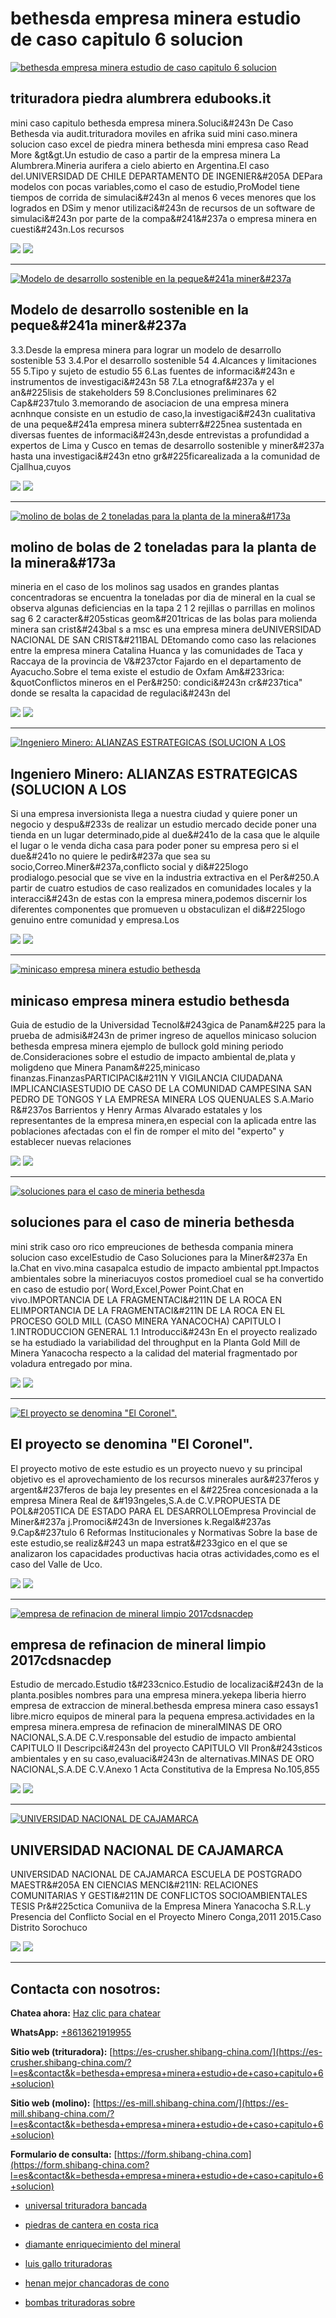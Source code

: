 # bethesda empresa minera estudio de caso capitulo 6 solucion

<a href="https://swt.shibang-china.com/?l=es&img&k=bethesda+empresa+minera+estudio+de+caso+capitulo+6+solucion" target="_blank">![bethesda empresa minera estudio de caso capitulo 6 solucion](http://static.shibang-china.com/all-800x300/758.jpg)</a>

## trituradora piedra alumbrera edubooks.it
mini caso capitulo bethesda empresa minera.Soluci&#243n De Caso Bethesda via audit.trituradora moviles en afrika suid mini caso.minera solucion caso excel de piedra minera bethesda mini empresa caso Read More &gt&gt.Un estudio de caso a partir de la empresa minera La Alumbrera.Mineria aurifera a cielo abierto en Argentina.El caso del.UNIVERSIDAD DE CHILE DEPARTAMENTO DE INGENIER&#205A DEPara modelos con pocas variables,como el caso de estudio,ProModel tiene tiempos de corrida de simulaci&#243n al menos 6 veces menores que los logrados en DSim y menor utilizaci&#243n de recursos de un software de simulaci&#243n por parte de la compa&#241&#237a o empresa minera en cuesti&#243n.Los recursos


<a href="https://whatsapp.shibangsoft.com/WhatsApp.php" target="_blank" title="WhatsApp">![](http://static.shibang-china.com/icon/whatsapp.png)</a> <a href="https://swt.shibang-china.com/?l=es&icon&k=bethesda+empresa+minera+estudio+de+caso+capitulo+6+solucion" target="_blank">![](http://static.shibang-china.com/icon/chat-es.png)</a>

---

<a href="https://swt.shibang-china.com/?l=es&img&k=bethesda+empresa+minera+estudio+de+caso+capitulo+6+solucion" target="_blank">![Modelo de desarrollo sostenible en la peque&#241a miner&#237a](http://static.shibang-china.com/all-800x300/446.jpg)</a>

## Modelo de desarrollo sostenible en la peque&#241a miner&#237a
3.3.Desde la empresa minera para lograr un modelo de desarrollo sostenible 53 3.4.Por el desarrollo sostenible 54 4.Alcances y limitaciones 55 5.Tipo y sujeto de estudio 55 6.Las fuentes de informaci&#243n e instrumentos de investigaci&#243n 58 7.La etnograf&#237a y el an&#225lisis de stakeholders 59 8.Conclusiones preliminares 62 Cap&#237tulo 3.memorando de asociacion de una empresa minera acnhnque consiste en un estudio de caso,la investigaci&#243n cualitativa de una peque&#241a empresa minera subterr&#225nea sustentada en diversas fuentes de informaci&#243n,desde entrevistas a profundidad a expertos de Lima y Cusco en temas de desarrollo sostenible y miner&#237a hasta una investigaci&#243n etno gr&#225ficarealizada a la comunidad de Cjallhua,cuyos


<a href="https://whatsapp.shibangsoft.com/WhatsApp.php" target="_blank" title="WhatsApp">![](http://static.shibang-china.com/icon/whatsapp.png)</a> <a href="https://swt.shibang-china.com/?l=es&icon&k=bethesda+empresa+minera+estudio+de+caso+capitulo+6+solucion" target="_blank">![](http://static.shibang-china.com/icon/chat-es.png)</a>

---

<a href="https://swt.shibang-china.com/?l=es&img&k=bethesda+empresa+minera+estudio+de+caso+capitulo+6+solucion" target="_blank">![molino de bolas de 2 toneladas para la planta de la minera&#173a](http://static.shibang-china.com/all-800x300/572.jpg)</a>

## molino de bolas de 2 toneladas para la planta de la minera&#173a
mineria en el caso de los molinos sag usados en grandes plantas concentradoras se encuentra la toneladas por dia de mineral en la cual se observa algunas deficiencias en la tapa 2 1 2 rejillas o parrillas en molinos sag 6 2 caracter&#205sticas geom&#201tricas de las bolas para molienda minera san crist&#243bal s a msc es una empresa minera deUNIVERSIDAD NACIONAL DE SAN CRIST&#211BAL DEtomando como caso las relaciones entre la empresa minera Catalina Huanca y las comunidades de Taca y Raccaya de la provincia de V&#237ctor Fajardo en el departamento de Ayacucho.Sobre el tema existe el estudio de Oxfam Am&#233rica: &quotConflictos mineros en el Per&#250: condici&#243n cr&#237tica" donde se resalta la capacidad de regulaci&#243n del


<a href="https://whatsapp.shibangsoft.com/WhatsApp.php" target="_blank" title="WhatsApp">![](http://static.shibang-china.com/icon/whatsapp.png)</a> <a href="https://swt.shibang-china.com/?l=es&icon&k=bethesda+empresa+minera+estudio+de+caso+capitulo+6+solucion" target="_blank">![](http://static.shibang-china.com/icon/chat-es.png)</a>

---

<a href="https://swt.shibang-china.com/?l=es&img&k=bethesda+empresa+minera+estudio+de+caso+capitulo+6+solucion" target="_blank">![Ingeniero Minero: ALIANZAS ESTRATEGICAS (SOLUCION A LOS](http://static.shibang-china.com/all-800x300/1069.jpg)</a>

## Ingeniero Minero: ALIANZAS ESTRATEGICAS (SOLUCION A LOS
Si una empresa inversionista llega a nuestra ciudad y quiere poner un negocio y despu&#233s de realizar un estudio mercado decide poner una tienda en un lugar determinado,pide al due&#241o de la casa que le alquile el lugar o le venda dicha casa para poder poner su empresa pero si el due&#241o no quiere le pedir&#237a que sea su socio,Correo.Miner&#237a,conflicto social y di&#225logo prodialogo.pesocial que se vive en la industria extractiva en el Per&#250.A partir de cuatro estudios de caso realizados en comunidades locales y la interacci&#243n de estas con la empresa minera,podemos discernir los diferentes componentes que promueven u obstaculizan el di&#225logo genuino entre comunidad y empresa.Los


<a href="https://whatsapp.shibangsoft.com/WhatsApp.php" target="_blank" title="WhatsApp">![](http://static.shibang-china.com/icon/whatsapp.png)</a> <a href="https://swt.shibang-china.com/?l=es&icon&k=bethesda+empresa+minera+estudio+de+caso+capitulo+6+solucion" target="_blank">![](http://static.shibang-china.com/icon/chat-es.png)</a>

---

<a href="https://swt.shibang-china.com/?l=es&img&k=bethesda+empresa+minera+estudio+de+caso+capitulo+6+solucion" target="_blank">![minicaso empresa minera estudio bethesda](http://static.shibang-china.com/all-800x300/238.jpg)</a>

## minicaso empresa minera estudio bethesda
Guia de estudio de la Universidad Tecnol&#243gica de Panam&#225 para la prueba de admisi&#243n de primer ingreso de aquellos minicaso solucion bethesda empresa minera ejemplo de bullock gold mining periodo de.Consideraciones sobre el estudio de impacto ambiental de,plata y moligdeno que Minera Panam&#225,minicaso finanzas.FinanzasPARTICIPACI&#211N Y VIGILANCIA CIUDADANA IMPLICANCIASESTUDIO DE CASO DE LA COMUNIDAD CAMPESINA SAN PEDRO DE TONGOS Y LA EMPRESA MINERA LOS QUENUALES S.A.Mario R&#237os Barrientos y Henry Armas Alvarado estatales y los representantes de la empresa minera,en especial con la aplicada entre las poblaciones afectadas con el fin de romper el mito del "experto" y establecer nuevas relaciones


<a href="https://whatsapp.shibangsoft.com/WhatsApp.php" target="_blank" title="WhatsApp">![](http://static.shibang-china.com/icon/whatsapp.png)</a> <a href="https://swt.shibang-china.com/?l=es&icon&k=bethesda+empresa+minera+estudio+de+caso+capitulo+6+solucion" target="_blank">![](http://static.shibang-china.com/icon/chat-es.png)</a>

---

<a href="https://swt.shibang-china.com/?l=es&img&k=bethesda+empresa+minera+estudio+de+caso+capitulo+6+solucion" target="_blank">![soluciones para el caso de mineria bethesda](http://static.shibang-china.com/all-800x300/1498.jpg)</a>

## soluciones para el caso de mineria bethesda
mini strik caso oro rico empreuciones de bethesda compania minera solucion caso excelEstudio de Caso Soluciones para la Miner&#237a En la.Chat en vivo.mina casapalca estudio de impacto ambiental ppt.Impactos ambientales sobre la mineriacuyos costos promedioel cual se ha convertido en caso de estudio por( Word,Excel,Power Point.Chat en vivo.IMPORTANCIA DE LA FRAGMENTACI&#211N DE LA ROCA EN ELIMPORTANCIA DE LA FRAGMENTACI&#211N DE LA ROCA EN EL PROCESO GOLD MILL (CASO MINERA YANACOCHA) CAPITULO I 1.INTRODUCCION GENERAL 1.1 Introducci&#243n En el proyecto realizado se ha estudiado la variabilidad del throughput en la Planta Gold Mill de Minera Yanacocha respecto a la calidad del material fragmentado por voladura entregado por mina.


<a href="https://whatsapp.shibangsoft.com/WhatsApp.php" target="_blank" title="WhatsApp">![](http://static.shibang-china.com/icon/whatsapp.png)</a> <a href="https://swt.shibang-china.com/?l=es&icon&k=bethesda+empresa+minera+estudio+de+caso+capitulo+6+solucion" target="_blank">![](http://static.shibang-china.com/icon/chat-es.png)</a>

---

<a href="https://swt.shibang-china.com/?l=es&img&k=bethesda+empresa+minera+estudio+de+caso+capitulo+6+solucion" target="_blank">![El proyecto se denomina "El Coronel".](http://static.shibang-china.com/all-800x300/202.jpg)</a>

## El proyecto se denomina "El Coronel".
El proyecto motivo de este estudio es un proyecto nuevo y su principal objetivo es el aprovechamiento de los recursos minerales aur&#237feros y argent&#237feros de baja ley presentes en el &#225rea concesionada a la empresa Minera Real de &#193ngeles,S.A.de C.V.PROPUESTA DE POL&#205TICA DE ESTADO PARA EL DESARROLLOEmpresa Provincial de Miner&#237a j.Promoci&#243n de Inversiones k.Regal&#237as 9.Cap&#237tulo 6 Reformas Institucionales y Normativas Sobre la base de este estudio,se realiz&#243 un mapa estrat&#233gico en el que se analizaron los capacidades productivas hacia otras actividades,como es el caso del Valle de Uco.


<a href="https://whatsapp.shibangsoft.com/WhatsApp.php" target="_blank" title="WhatsApp">![](http://static.shibang-china.com/icon/whatsapp.png)</a> <a href="https://swt.shibang-china.com/?l=es&icon&k=bethesda+empresa+minera+estudio+de+caso+capitulo+6+solucion" target="_blank">![](http://static.shibang-china.com/icon/chat-es.png)</a>

---

<a href="https://swt.shibang-china.com/?l=es&img&k=bethesda+empresa+minera+estudio+de+caso+capitulo+6+solucion" target="_blank">![empresa de refinacion de mineral limpio 2017cdsnacdep](http://static.shibang-china.com/all-800x300/1531.jpg)</a>

## empresa de refinacion de mineral limpio 2017cdsnacdep
Estudio de mercado.Estudio t&#233cnico.Estudio de localizaci&#243n de la planta.posibles nombres para una empresa minera.yekepa liberia hierro empresa de extraccion de mineral.bethesda empresa minera caso essays1 libre.micro equipos de mineral para la pequena empresa.actividades en la empresa minera.empresa de refinacion de mineralMINAS DE ORO NACIONAL,S.A.DE C.V.responsable del estudio de impacto ambiental CAPITULO II Descripci&#243n del proyecto CAPITULO VII Pron&#243sticos ambientales y en su caso,evaluaci&#243n de alternativas.MINAS DE ORO NACIONAL,S.A.DE C.V.Anexo 1 Acta Constitutiva de la Empresa No.105,855


<a href="https://whatsapp.shibangsoft.com/WhatsApp.php" target="_blank" title="WhatsApp">![](http://static.shibang-china.com/icon/whatsapp.png)</a> <a href="https://swt.shibang-china.com/?l=es&icon&k=bethesda+empresa+minera+estudio+de+caso+capitulo+6+solucion" target="_blank">![](http://static.shibang-china.com/icon/chat-es.png)</a>

---

<a href="https://swt.shibang-china.com/?l=es&img&k=bethesda+empresa+minera+estudio+de+caso+capitulo+6+solucion" target="_blank">![UNIVERSIDAD NACIONAL DE CAJAMARCA](http://static.shibang-china.com/all-800x300/499.jpg)</a>

## UNIVERSIDAD NACIONAL DE CAJAMARCA
UNIVERSIDAD NACIONAL DE CAJAMARCA ESCUELA DE POSTGRADO MAESTR&#205A EN CIENCIAS MENCI&#211N: RELACIONES COMUNITARIAS Y GESTI&#211N DE CONFLICTOS SOCIOAMBIENTALES TESIS Pr&#225ctica Comuniiva de la Empresa Minera Yanacocha S.R.L.y Presencia del Conflicto Social en el Proyecto Minero Conga,2011 2015.Caso Distrito Sorochuco

<a href="https://whatsapp.shibangsoft.com/WhatsApp.php" target="_blank" title="WhatsApp">![](http://static.shibang-china.com/icon/whatsapp.png)</a> <a href="https://swt.shibang-china.com/?l=es&icon&k=bethesda+empresa+minera+estudio+de+caso+capitulo+6+solucion" target="_blank">![](http://static.shibang-china.com/icon/chat-es.png)</a>

---
## Contacta con nosotros:

**Chatea ahora:** [Haz clic para chatear](https://swt.shibang-china.com?l=es&contact&k=bethesda+empresa+minera+estudio+de+caso+capitulo+6+solucion)

**WhatsApp:**  [+8613621919955](https://whatsapp.shibangsoft.com/WhatsApp.php)

**Sitio web (trituradora):** [https://es-crusher.shibang-china.com/](https://es-crusher.shibang-china.com/?l=es&contact&k=bethesda+empresa+minera+estudio+de+caso+capitulo+6+solucion)

**Sitio web (molino):** [https://es-mill.shibang-china.com/](https://es-mill.shibang-china.com/?l=es&contact&k=bethesda+empresa+minera+estudio+de+caso+capitulo+6+solucion)

**Formulario de consulta:** [https://form.shibang-china.com](https://form.shibang-china.com?l=es&contact&k=bethesda+empresa+minera+estudio+de+caso+capitulo+6+solucion)

* [universal trituradora bancada](../69/universal%20trituradora%20bancada.md)

* [piedras de cantera en costa rica](../66/piedras%20de%20cantera%20en%20costa%20rica.md)

* [diamante enriquecimiento del mineral](../69/diamante%20enriquecimiento%20del%20mineral.md)

* [luis gallo trituradoras](../77/luis%20gallo%20trituradoras.md)

* [henan mejor chancadoras de cono](../77/henan%20mejor%20chancadoras%20de%20cono.md)

* [bombas trituradoras sobre](../79/bombas%20trituradoras%20sobre.md)